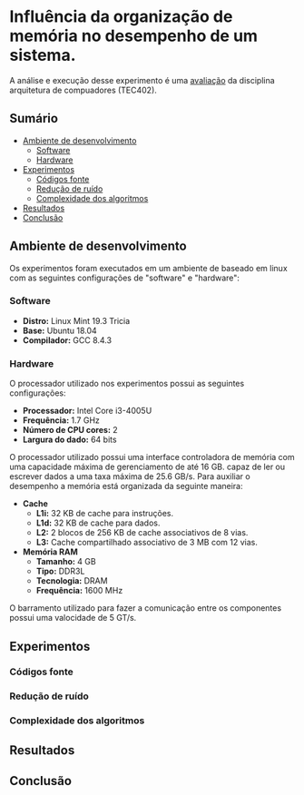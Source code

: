 # Influência da organização de memória no desempenho de um sistema.

A análise e execução desse experimento é uma [avaliação](https://github.com/UellingtonDamasceno/DGEMM-memory-analysis/blob/main/info/description.pdf) da disciplina arquitetura de compuadores (TEC402).

## Sumário
- [Ambiente de desenvolvimento](#ambiente-de-desenvolvimento)
  - [Software](#software)
  - [Hardware](#hardware)
- [Experimentos](#experimentos)
  - [Códigos fonte](#codigos-fonte)
  - [Redução de ruído](#reducao-de-ruido)
  - [Complexidade dos algoritmos](#complexidade-dos-algoritmos)
- [Resultados](#resultados)
- [Conclusão](#conclusao)

## Ambiente de desenvolvimento
Os experimentos foram executados em um ambiente de baseado em linux com as
seguintes configurações de "software" e "hardware":

### Software
  - **Distro:** Linux Mint 19.3 Tricia
  - **Base:** Ubuntu 18.04
  - **Compilador:** GCC 8.4.3 


### Hardware

O processador utilizado nos experimentos possui as seguintes configurações:

  - **Processador:** Intel Core i3-4005U
  - **Frequência:** 1.7 GHz
  - **Número de CPU cores:** 2
  - **Largura do dado:** 64 bits

O processador utilizado possui uma interface controladora de memória com 
uma capacidade máxima de gerenciamento de até 16 GB. capaz de ler ou escrever dados a uma taxa máxima de 25.6 GB/s. Para auxiliar o desempenho a memória está organizada da seguinte maneira:

  - **Cache**
    - **L1i:** 32 KB de cache para instruções.
    - **L1d:** 32 KB de cache para dados.
    - **L2:** 2 blocos de 256 KB de cache associativos de 8 vias.
    - **L3:** Cache compartilhado associativo de 3 MB com 12 vias.
  - **Memória RAM**
    - **Tamanho:** 4 GB
    - **Tipo:** DDR3L
    - **Tecnologia:** DRAM
    - **Frequência:** 1600 MHz
    
O barramento utilizado para fazer a comunicação entre os componentes possui uma valocidade de 5 GT/s.

## Experimentos
### Códigos fonte
### Redução de ruído
### Complexidade dos algoritmos
## Resultados
## Conclusão

